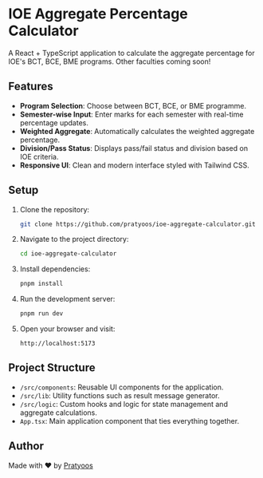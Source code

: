 

# IOE Aggregate Percentage Calculator

A React + TypeScript application to calculate the aggregate percentage for IOE's BCT, BCE, BME programs. Other faculties coming soon!

## Features

- **Program Selection**: Choose between BCT, BCE, or BME programme.
- **Semester-wise Input**: Enter marks for each semester with real-time percentage updates.
- **Weighted Aggregate**: Automatically calculates the weighted aggregate percentage.
- **Division/Pass Status**: Displays pass/fail status and division based on IOE criteria.
- **Responsive UI**: Clean and modern interface styled with Tailwind CSS.

## Setup

1. Clone the repository:
   ```bash
   git clone https://github.com/pratyoos/ioe-aggregate-calculator.git
   ```
2. Navigate to the project directory:
   ```bash
   cd ioe-aggregate-calculator
   ```
3. Install dependencies:
   ```bash
   pnpm install
   ```
4. Run the development server:
   ```bash
   pnpm run dev
   ```
5. Open your browser and visit:
   ```
   http://localhost:5173
   ```

## Project Structure

- `/src/components`: Reusable UI components for the application.
- `/src/lib`: Utility functions such as result message generator.
- `/src/logic`: Custom hooks and logic for state management and aggregate calculations.
- `App.tsx`: Main application component that ties everything together.

## Author

Made with ❤️ by [Pratyoos](https://github.com/pratyoos)
